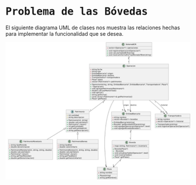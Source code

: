 # <samp>Problema de las Bóvedas</samp>

El siguiente diagrama UML de clases nos muestra las relaciones hechas para 
implementar la funcionalidad que se desea.

![Diagrama UML](./.github/classesUML.png)
